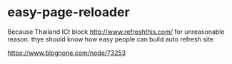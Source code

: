 # easy-page-reloader
Because Thailand ICt block http://www.refreshthis.com/ for unreasonable reason. thye should know how easy people can build auto refresh site

https://www.blognone.com/node/73253
